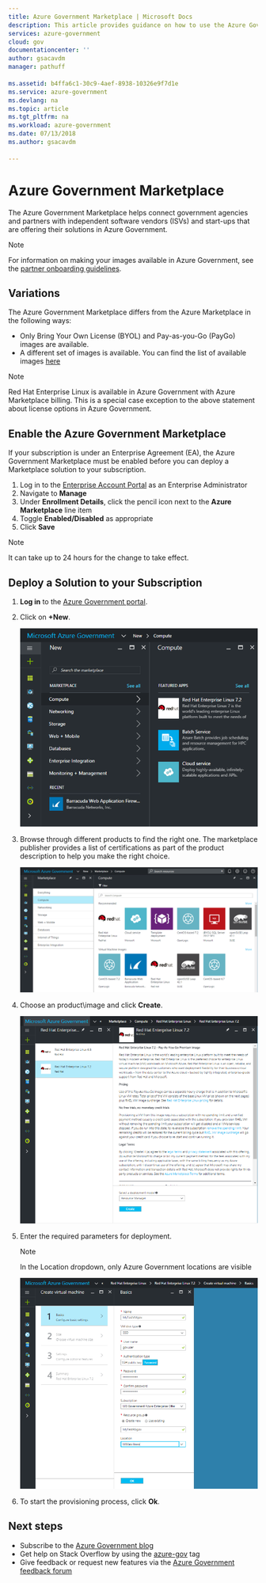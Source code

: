 ```yaml
---
title: Azure Government Marketplace | Microsoft Docs
description: This article provides guidance on how to use the Azure Government Marketplace.
services: azure-government
cloud: gov
documentationcenter: ''
author: gsacavdm
manager: pathuff

ms.assetid: b4ffa6c1-30c9-4aef-8938-10326e9f7d1e
ms.service: azure-government
ms.devlang: na
ms.topic: article
ms.tgt_pltfrm: na
ms.workload: azure-government
ms.date: 07/13/2018
ms.author: gsacavdm

---
```

# Azure Government Marketplace
The Azure Government Marketplace helps connect government agencies and partners with independent software vendors (ISVs) and start-ups that are offering their solutions in Azure Government.

> [!NOTE]
> For information on making your images available in Azure Government, see the [partner onboarding guidelines](documentation-government-manage-marketplace-partners.md).

## Variations
The Azure Government Marketplace differs from the Azure Marketplace in the following ways:
* Only Bring Your Own License (BYOL) and Pay-as-you-Go (PayGo) images are available.
* A different set of images is available. You can find the list of available images [here](../azure-government-image-gallery.md) 

> [!NOTE]
> Red Hat Enterprise Linux is available in Azure Government with Azure Marketplace billing. This is a special case exception to the above statement about license options in Azure Government.

## Enable the Azure Government Marketplace
If your subscription is under an Enterprise Agreement (EA), the Azure Government Marketplace must be enabled before you can deploy a Marketplace solution to your subscription.
1. Log in to the [Enterprise Account Portal](https://ea.azure.com) as an Enterprise Administrator
1. Navigate to **Manage**
1. Under **Enrollment Details**, click the pencil icon next to the **Azure Marketplace** line item
1. Toggle **Enabled/Disabled** as appropriate
1. Click **Save**

> [!NOTE]
> It can take up to 24 hours for the change to take effect.  

## Deploy a Solution to your Subscription
1. **Log in** to the [Azure Government portal](https://portal.azure.us).

1. Click on **+New**.

   ![alt text](./media/government-manage-marketplace-launch.png)  

1. Browse through different products to find the right one. The marketplace publisher provides a list of certifications as part of the product description to help you make the right choice. 

   ![alt text](./media/government-manage-marketplace-service.png)

1. Choose an product\image and click **Create**.

   ![alt text](./media/government-manage-marketplace-image.png)

1. Enter the required parameters for deployment.

   > [!NOTE]
   > In the Location dropdown, only Azure Government locations are visible
  
   ![alt text](./media/government-manage-marketplace-deployment.png)

1. To start the provisioning process, click **Ok**.

## Next steps
* Subscribe to the [Azure Government blog](https://blogs.msdn.microsoft.com/azuregov/)
* Get help on Stack Overflow by using the [azure-gov](https://stackoverflow.com/questions/tagged/azure-gov) tag
* Give feedback or request new features via the [Azure Government feedback forum](https://feedback.azure.com/forums/558487-azure-government) 
